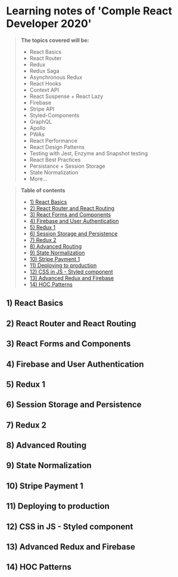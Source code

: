 # Learning notes of 'Comple React Developer 2020'

> **The topics covered will be:**
> * React Basics
> * React Router
> * Redux
> * Redux Saga
> * Asynchronous Redux
> * React Hooks
> * Context API
> * React Suspense + React Lazy
> * Firebase
> * Stripe API
> * Styled-Components
> * GraphQL
> * Apollo
> * PWAs
> * React Performance
> * React Design Patterns
> * Testing with Jest, Enzyme and Snapshot testing
> * React Best Practices
> * Persistance + Session Storage
> * State Normalization
> * More...


> **Table of contents**
> * [1) React Basics](#1)
> * [2) React Router and React Routing](#2)
> * [3) React Forms and Components](#3)
> * [4) Firebase and User Authentication](#4)
> * [5) Redux 1](#5)
> * [6) Session Storage and Persistence](#7)
> * [7) Redux 2](#7)
> * [8) Advanced Routing](#8)
> * [9) State Normalization](#9)
> * [10) Stripe Payment 1](#10)
> * [11) Deploying to production](#11)
> * [12) CSS in JS - Styled component](#12)
> * [13) Advanced Redux and Firebase](#13)
> * [14) HOC Patterns](#14)


## 1) React Basics<a name="1">

## 2) React Router and React Routing<a name="2">

## 3) React Forms and Components<a name="3">

## 4) Firebase and User Authentication<a name="4">

## 5) Redux 1<a name="5">

## 6) Session Storage and Persistence<a name="6">

## 7) Redux 2<a name="7">

## 8) Advanced Routing<a name="8">

## 9) State Normalization<a name="9">

## 10) Stripe Payment 1<a name="10">

## 11) Deploying to production<a name="11">

## 12) CSS in JS - Styled component<a name="12">

## 13) Advanced Redux and Firebase<a name="13">

## 14) HOC Patterns<a name="14">